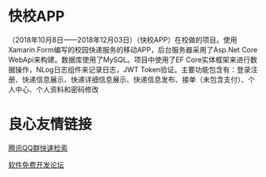# 快校APP
（2018年10月8日——2018年12月03日）（快校APP）在校做的项目。使用Xamarin.Form编写的校园快递服务的移动APP，后台服务器采用了Asp.Net Core WebApi来构建。数据库使用了MySQL。项目中使用了EF Core实体框架来进行数据操作，NLog日志组件来记录日志，JWT Token验证。主要功能包含有：登录注册、快递信息展示、快递详细信息展示、快递信息发布、接单（未包含支付）、个人中心、个人资料和密码修改



 # 良心友情链接

[腾讯QQ群快速检索](http://u.720life.cn/s/8cf73f7c)

[软件免费开发论坛](http://u.720life.cn/s/bbb01dc0)